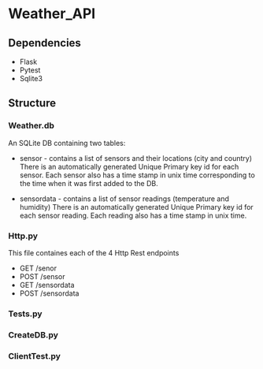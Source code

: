 # Weather_API
## Dependencies
* Flask
* Pytest
* Sqlite3

## Structure
### Weather.db
An SQLite DB containing two tables:
* sensor - contains a list of sensors and their locations (city and country) There is an automatically generated Unique Primary key id for each sensor. Each sensor also has a time stamp in unix time corresponding to the time when it was first added to the DB.

* sensordata - contains a list of sensor readings (temperature and humidity) There is an automatically generated Unique Primary key id for each sensor reading. Each reading also has a time stamp in unix time.

### Http.py
This file containes each of the 4 Http Rest endpoints 
* GET /senor
* POST /sensor
* GET /sensordata
* POST /sensordata

### Tests.py


### CreateDB.py


### ClientTest.py

